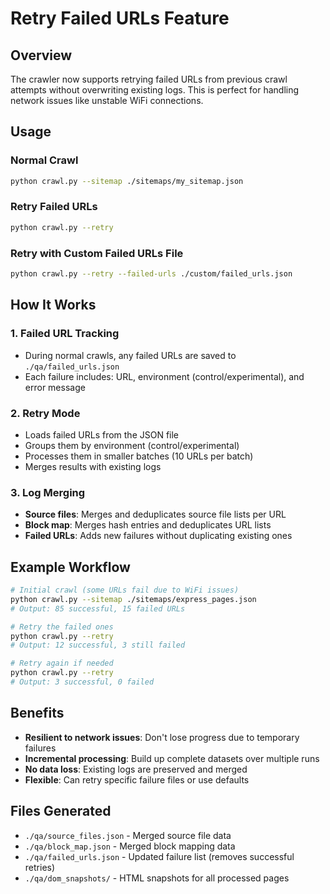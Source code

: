 # Retry Failed URLs Feature

## Overview
The crawler now supports retrying failed URLs from previous crawl attempts without overwriting existing logs. This is perfect for handling network issues like unstable WiFi connections.

## Usage

### Normal Crawl
```bash
python crawl.py --sitemap ./sitemaps/my_sitemap.json
```

### Retry Failed URLs
```bash
python crawl.py --retry
```

### Retry with Custom Failed URLs File
```bash
python crawl.py --retry --failed-urls ./custom/failed_urls.json
```

## How It Works

### 1. **Failed URL Tracking**
- During normal crawls, any failed URLs are saved to `./qa/failed_urls.json`
- Each failure includes: URL, environment (control/experimental), and error message

### 2. **Retry Mode**
- Loads failed URLs from the JSON file
- Groups them by environment (control/experimental)
- Processes them in smaller batches (10 URLs per batch)
- Merges results with existing logs

### 3. **Log Merging**
- **Source files**: Merges and deduplicates source file lists per URL
- **Block map**: Merges hash entries and deduplicates URL lists
- **Failed URLs**: Adds new failures without duplicating existing ones

## Example Workflow

```bash
# Initial crawl (some URLs fail due to WiFi issues)
python crawl.py --sitemap ./sitemaps/express_pages.json
# Output: 85 successful, 15 failed URLs

# Retry the failed ones
python crawl.py --retry
# Output: 12 successful, 3 still failed

# Retry again if needed
python crawl.py --retry
# Output: 3 successful, 0 failed
```

## Benefits

- **Resilient to network issues**: Don't lose progress due to temporary failures
- **Incremental processing**: Build up complete datasets over multiple runs
- **No data loss**: Existing logs are preserved and merged
- **Flexible**: Can retry specific failure files or use defaults

## Files Generated

- `./qa/source_files.json` - Merged source file data
- `./qa/block_map.json` - Merged block mapping data  
- `./qa/failed_urls.json` - Updated failure list (removes successful retries)
- `./qa/dom_snapshots/` - HTML snapshots for all processed pages 